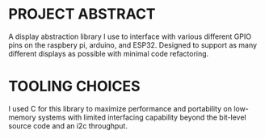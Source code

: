<h1><b> PROJECT ABSTRACT </b></h1>
<p>A display abstraction library I use to interface with various different GPIO pins on the raspbery pi, arduino, and ESP32. Designed to support as many different displays as possible with minimal code refactoring.</p>
<h1> <b> TOOLING CHOICES</b></h1>
<p> I used C for this library to maximize performance and portability on low-memory systems with limited interfacing capability beyond the bit-level source code and an i2c throughput. </p>
